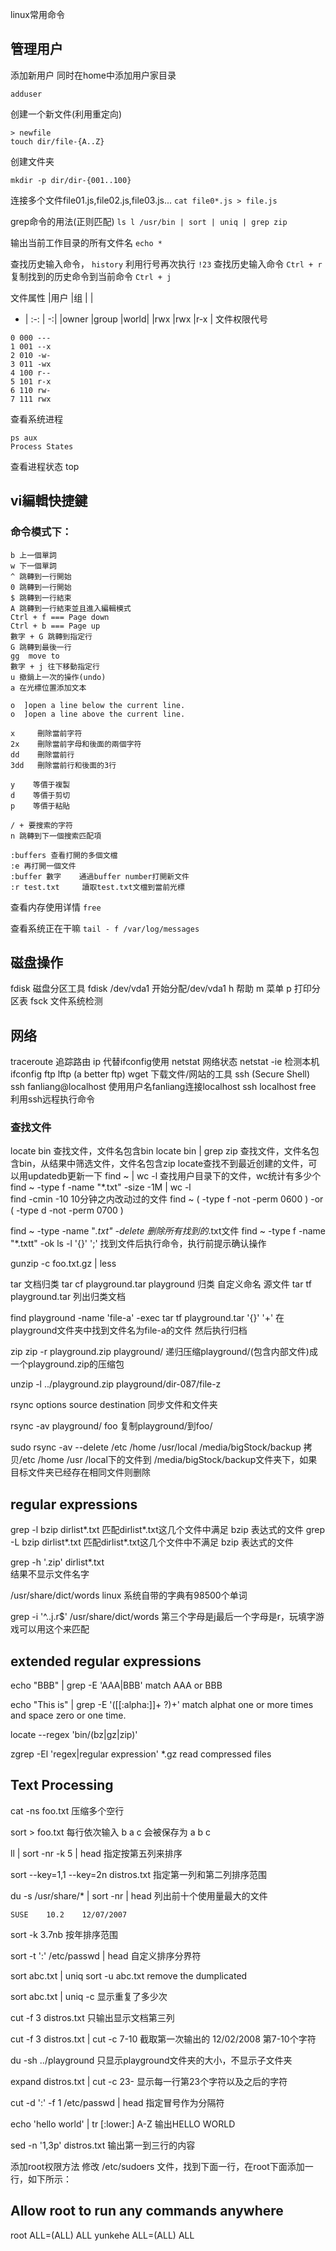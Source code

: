 linux常用命令

## 管理用户
添加新用户 同时在home中添加用户家目录
```
adduser 
```
创建一个新文件(利用重定向)
```
> newfile
touch dir/file-{A..Z}
```
创建文件夹
```
mkdir -p dir/dir-{001..100}
```

连接多个文件file01.js,file02.js,file03.js...
`cat file0*.js > file.js`

grep命令的用法(正则匹配)
`ls l /usr/bin | sort | uniq | grep zip`

输出当前工作目录的所有文件名
`echo *`

查找历史输入命令，
`history`
利用行号再次执行
`!23`
查找历史输入命令
`Ctrl + r`
复制找到的历史命令到当前命令
`Ctrl + j`

文件属性
|用户   |组   |     |    
- | :-: | -:|
|owner |group |world|
|rwx   |rwx   |r-x  |
文件权限代号
```
0 000 ---
1 001 --x
2 010 -w-
3 011 -wx
4 100 r--
5 101 r-x
6 110 rw-
7 111 rwx
```


查看系统进程
```
ps aux
Process States
```

查看进程状态
top

## vi編輯快捷鍵
### 命令模式下：
```
b 上一個單詞
w 下一個單詞
^ 跳轉到一行開始
0 跳轉到一行開始
$ 跳轉到一行結束
A 跳轉到一行結束並且進入編輯模式
Ctrl + f === Page down
Ctrl + b === Page up
數字 + G 跳轉到指定行
G 跳轉到最後一行
gg  move to
數字 + j 往下移動指定行
u 撤銷上一次的操作(undo)
a 在光標位置添加文本

o  ]open a line below the current line.
o  ]open a line above the current line.

x     刪除當前字符
2x    刪除當前字母和後面的兩個字符
dd    刪除當前行
3dd   刪除當前行和後面的3行

y    等價于複製
d    等價于剪切
p    等價于粘貼

/ + 要搜索的字符
n 跳轉到下一個搜索匹配項

:buffers 查看打開的多個文檔
:e 再打開一個文件
:buffer 數字    通過buffer number打開新文件
:r test.txt     讀取test.txt文檔到當前光標
```

查看内存使用详情
`free` 

查看系统正在干嘛
`tail - f /var/log/messages`

## 磁盘操作
fdisk    磁盘分区工具 
fdisk /dev/vda1  开始分配/dev/vda1
h    帮助
m    菜单
p    打印分区表
fsck    文件系统检测

## 网络
traceroute 追踪路由
ip 代替ifconfig使用 
netstat 网络状态
netstat -ie 检测本机ifconfig
ftp 
lftp  (a better ftp)
wget 下载文件/网站的工具
ssh  (Secure Shell)
ssh fanliang@localhost    使用用户名fanliang连接localhost
ssh localhost free    利用ssh远程执行命令

### 查找文件
locate bin    查找文件，文件名包含bin
locate bin | grep zip    查找文件，文件名包含bin，从结果中筛选文件，文件名包含zip
locate查找不到最近创建的文件，可以用updatedb更新一下
find ~ | wc -l    查找用户目录下的文件，wc统计有多少个
find ~ -type f -name "*.txt" -size -1M | wc -l  
find -cmin -10    10分钟之内改动过的文件
find ~ \( -type f -not -perm 0600 \) -or \( -type d -not -perm 0700 \)

find ~ -type -name "*.txt" -delete
删除所有找到的*.txt文件
find ~ -type f -name "*.txtt" -ok ls -l '{}' ';'
找到文件后执行命令，执行前提示确认操作

gunzip -c foo.txt.gz | less

tar    文档归类
tar cf playground.tar playground
归类   自定义命名     源文件
tar tf playground.tar
列出归类文档

find playground -name 'file-a' -exec tar tf playground.tar '{}' '+'
在playground文件夹中找到文件名为file-a的文件 然后执行归档

zip
zip -r playground.zip playground/
递归压缩playground/(包含内部文件)成一个playground.zip的压缩包

unzip -l ../playground.zip playground/dir-087/file-z

rsync options source destination
同步文件和文件夹

rsync -av playground/ foo
复制playground/到foo/

sudo rsync -av --delete /etc /home /usr/local /media/bigStock/backup
拷贝/etc /home /usr /local下的文件到 /media/bigStock/backup文件夹下，如果目标文件夹已经存在相同文件则删除

## regular expressions
grep -l bzip dirlist*.txt    匹配dirlist*.txt这几个文件中满足 bzip 表达式的文件
grep -L bzip dirlist*.txt    匹配dirlist*.txt这几个文件中不满足 bzip 表达式的文件

grep -h '.zip' dirlist*.txt    
结果不显示文件名字

/usr/share/dict/words
linux 系统自带的字典有98500个单词

grep -i '^..j.r$' /usr/share/dict/words
第三个字母是j最后一个字母是r，玩填字游戏可以用这个来匹配

## extended regular expressions 
echo "BBB" | grep -E 'AAA|BBB'
match AAA or BBB

echo "This is" | grep -E '([[:alpha:]]+ ?)+'
match alphat one or more times and space zero or one time.

locate --regex 'bin/(bz|gz|zip)'

zgrep -El 'regex|regular expression' *.gz
read compressed files

## Text Processing
cat -ns foo.txt
压缩多个空行

sort > foo.txt
每行依次输入 b a c 会被保存为 a b c 

ll | sort -nr -k 5 | head
指定按第五列来排序

sort --key=1,1 --key=2n distros.txt
指定第一列和第二列排序范围

du -s /usr/share/* | sort -nr | head
列出前十个使用量最大的文件

    SUSE    10.2    12/07/2007
sort -k 3.7nb
按年排序范围

sort -t ':'  /etc/passwd | head
自定义排序分界符

sort abc.txt | uniq
sort -u abc.txt
remove the dumplicated

sort abc.txt | uniq -c 
显示重复了多少次

cut -f 3 distros.txt
只输出显示文档第三列

cut -f 3 distros.txt | cut -c 7-10
截取第一次输出的 12/02/2008  第7-10个字符

du -sh ../playground
只显示playground文件夹的大小，不显示子文件夹

expand distros.txt | cut -c 23-
显示每一行第23个字符以及之后的字符

cut -d ':' -f 1 /etc/passwd | head
指定冒号作为分隔符

echo 'hello world' | tr [:lower:] A-Z
输出HELLO WORLD

sed -n '1,3p' distros.txt
输出第一到三行的内容

添加root权限方法
修改 /etc/sudoers 文件，找到下面一行，在root下面添加一行，如下所示：

## Allow root to run any commands anywhere
root    ALL=(ALL)     ALL
yunkehe   ALL=(ALL)     ALL

